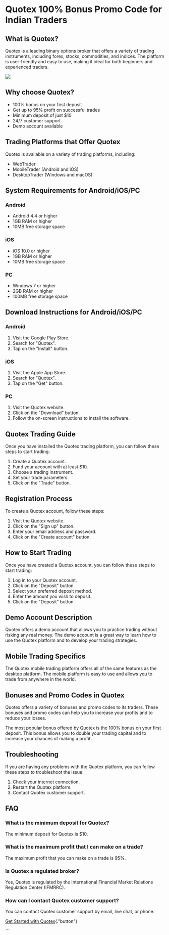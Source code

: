 # Quotex 100% Bonus Promo Code for Indian Traders

## What is Quotex?

Quotex is a leading binary options broker that offers a variety of
trading instruments, including forex, stocks, commodities, and indices.
The platform is user-friendly and easy to use, making it ideal for both
beginners and experienced traders.

[![](https://static.quotex.io/files/4_en/300_250.jpg)](https://traff.sbs/brokerqxlid)

## Why choose Quotex?

-   100% bonus on your first deposit
-   Get up to 95% profit on successful trades
-   Minimum deposit of just \$10
-   24/7 customer support
-   Demo account available

## Trading Platforms that Offer Quotex

Quotex is available on a variety of trading platforms, including:

-   WebTrader
-   MobileTrader (Android and iOS)
-   DesktopTrader (Windows and macOS)

## System Requirements for Android/iOS/PC

### Android

-   Android 4.4 or higher
-   1GB RAM or higher
-   10MB free storage space

### iOS

-   iOS 10.0 or higher
-   1GB RAM or higher
-   10MB free storage space

### PC

-   Windows 7 or higher
-   2GB RAM or higher
-   100MB free storage space

## Download Instructions for Android/iOS/PC

### Android

1.  Visit the Google Play Store.
2.  Search for "Quotex".
3.  Tap on the "Install" button.

### iOS

1.  Visit the Apple App Store.
2.  Search for "Quotex".
3.  Tap on the "Get" button.

### PC

1.  Visit the Quotex website.
2.  Click on the "Download" button.
3.  Follow the on-screen instructions to install the software.

## Quotex Trading Guide

Once you have installed the Quotex trading platform, you can follow
these steps to start trading:

1.  Create a Quotex account.
2.  Fund your account with at least \$10.
3.  Choose a trading instrument.
4.  Set your trade parameters.
5.  Click on the "Trade" button.

## Registration Process

To create a Quotex account, follow these steps:

1.  Visit the Quotex website.
2.  Click on the "Sign up" button.
3.  Enter your email address and password.
4.  Click on the "Create account" button.

## How to Start Trading

Once you have created a Quotex account, you can follow these steps to
start trading:

1.  Log in to your Quotex account.
2.  Click on the "Deposit" button.
3.  Select your preferred deposit method.
4.  Enter the amount you wish to deposit.
5.  Click on the "Deposit" button.

## Demo Account Description

Quotex offers a demo account that allows you to practice trading without
risking any real money. The demo account is a great way to learn how to
use the Quotex platform and to develop your trading strategies.

## Mobile Trading Specifics

The Quotex mobile trading platform offers all of the same features as
the desktop platform. The mobile platform is easy to use and allows you
to trade from anywhere in the world.

## Bonuses and Promo Codes in Quotex

Quotex offers a variety of bonuses and promo codes to its traders. These
bonuses and promo codes can help you to increase your profits and to
reduce your losses.

The most popular bonus offered by Quotex is the 100% bonus on your first
deposit. This bonus allows you to double your trading capital and to
increase your chances of making a profit.

## Troubleshooting

If you are having any problems with the Quotex platform, you can follow
these steps to troubleshoot the issue:

1.  Check your internet connection.
2.  Restart the Quotex platform.
3.  Contact Quotex customer support.

## FAQ

### What is the minimum deposit for Quotex?

The minimum deposit for Quotex is \$10.

### What is the maximum profit that I can make on a trade?

The maximum profit that you can make on a trade is 95%.

### Is Quotex a regulated broker?

Yes, Quotex is regulated by the International Financial Market Relations
Regulation Center (IFMRRC).

### How can I contact Quotex customer support?

You can contact Quotex customer support by email, live chat, or phone.

[Get Started with
Quotex](\%22https://traff.sbs/brokerqxsignup\%22){."button"}

\`\`\`

